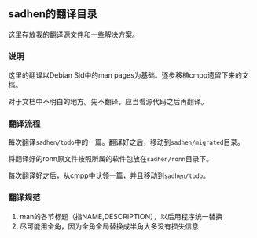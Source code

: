 ## sadhen的翻译目录

这里存放我的翻译源文件和一些解决方案。

### 说明
这里的翻译以Debian Sid中的man pages为基础。逐步移植cmpp遗留下来的文档。

对于文档中不明白的地方。先不翻译，应当看源代码之后再翻译。

### 翻译流程
每次翻译`sadhen/todo`中的一篇。翻译好之后，移动到`sadhen/migrated`目录。

将翻译好的ronn原文件按照所属的软件包放在`sadhen/ronn`目录下。

每次翻译好之后，从cmpp中认领一篇，并且移动到`sadhen/todo`。

### 翻译规范
1. man的各节标题（指NAME,DESCRIPTION），以后用程序统一替换
2. 尽可能用全角，因为全角全局替换成半角大多没有损失信息
